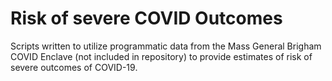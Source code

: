 # Risk of severe COVID Outcomes
Scripts written to utilize programmatic data from the Mass General Brigham COVID Enclave (not included in repository) to provide estimates of risk of severe outcomes of COVID-19.
